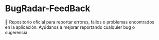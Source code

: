 # BugRadar-FeedBack
🐞 Repositorio oficial para reportar errores, fallos o problemas encontrados en la aplicación. Ayúdanos a mejorar reportando cualquier bug o sugerencia.
